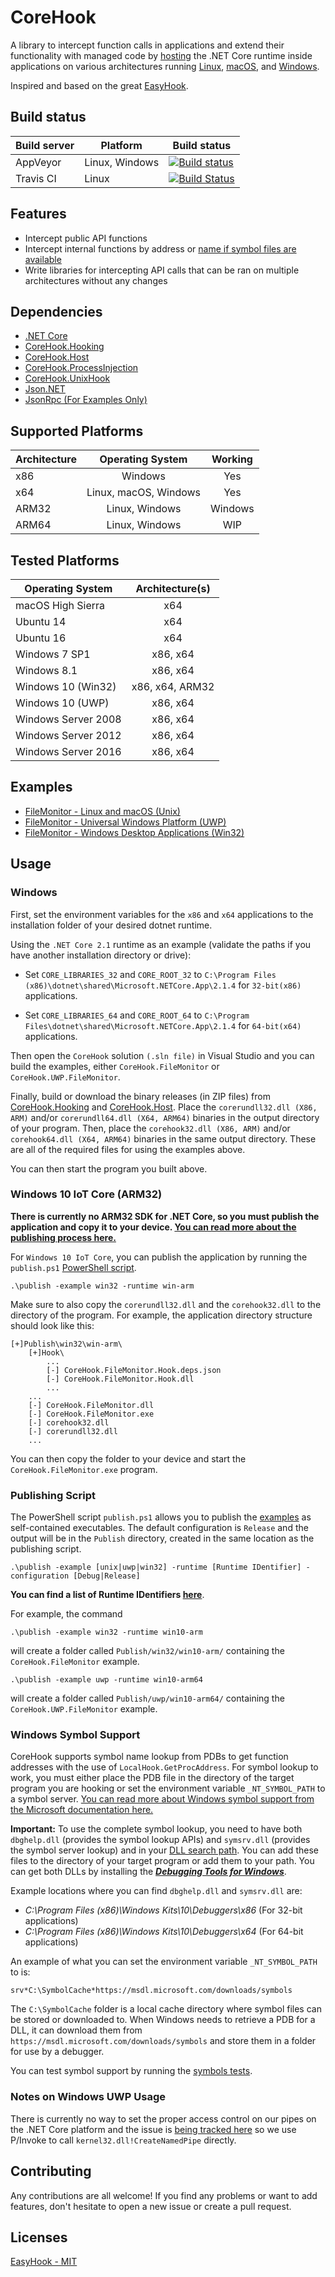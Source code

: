 # CoreHook

A library to intercept function calls in applications and extend their functionality with managed code by [hosting](https://github.com/dotnet/docs/blob/master/docs/core/tutorials/netcore-hosting.md) the .NET Core runtime inside applications on various architectures running [Linux](https://docs.microsoft.com/en-us/dotnet/core/linux-prerequisites?tabs=netcore2x), [macOS](https://docs.microsoft.com/en-us/dotnet/core/macos-prerequisites?tabs=netcore2x), and [Windows](https://docs.microsoft.com/en-us/dotnet/core/windows-prerequisites?tabs=netcore2x).

Inspired and based on the great [EasyHook](https://github.com/EasyHook/EasyHook).

## Build status

| Build server | Platform           | Build status                                                                                                                                 |
| ------------ | ------------------ | -------------------------------------------------------------------------------------------------------------------------------------------- |
| AppVeyor     | Linux, Windows     | [![Build status](https://ci.appveyor.com/api/projects/status/kj3n6vwax0ds9k2k?svg=true)](https://ci.appveyor.com/project/unknownv2/corehook) |
| Travis CI    | Linux              | [![Build Status](https://travis-ci.com/unknownv2/CoreHook.svg?branch=master)](https://travis-ci.com/unknownv2/CoreHook)                      |


## Features
* Intercept public API functions
* Intercept internal functions by address or [name if symbol files are available](#windows-symbol-support)
* Write libraries for intercepting API calls that can be ran on multiple architectures without any changes

## Dependencies

* [.NET Core](https://docs.microsoft.com/en-us/dotnet/core/)
* [CoreHook.Hooking](https://github.com/unknownv2/CoreHook.Hooking)
* [CoreHook.Host](https://github.com/unknownv2/CoreHook.Host)
* [CoreHook.ProcessInjection](https://github.com/unknownv2/CoreHook.ProcessInjection)
* [CoreHook.UnixHook](https://github.com/unknownv2/CoreHook.UnixHook)
* [Json.NET](https://github.com/JamesNK/Newtonsoft.Json)
* [JsonRpc (For Examples Only)](https://github.com/CXuesong/JsonRpc.Standard)


## Supported Platforms

| Architecture  | Operating System      | Working    |
| ------------- |:---------------------:|:----------:|
| x86           | Windows               | Yes        |
| x64           | Linux, macOS, Windows | Yes        |
| ARM32         | Linux, Windows        | Windows    |
| ARM64         | Linux, Windows        | WIP        |

## Tested Platforms

| Operating System    | Architecture(s)       |
| ------------------  |:---------------------:|
| macOS High Sierra   | x64                   |
| Ubuntu 14           | x64                   |
| Ubuntu 16           | x64                   |
| Windows 7 SP1       | x86, x64              |
| Windows 8.1         | x86, x64              |
| Windows 10 (Win32)  | x86, x64, ARM32       |
| Windows 10 (UWP)    | x86, x64              |
| Windows Server 2008 | x86, x64              |
| Windows Server 2012 | x86, x64              |
| Windows Server 2016 | x86, x64              |

## Examples

 * [FileMonitor - Linux and macOS (Unix)](examples/Unix/CoreHook.Unix.FileMonitor/)
 * [FileMonitor - Universal Windows Platform (UWP)](examples/UWP/CoreHook.UWP.FileMonitor/) 
 * [FileMonitor - Windows Desktop Applications (Win32)](examples/Win32/CoreHook.FileMonitor)

## Usage

### Windows

First, set the environment variables for the `x86` and `x64` applications to the installation folder of your desired dotnet runtime. 

Using the `.NET Core 2.1` runtime as an example (validate the paths if you have another installation directory or drive):

 * Set `CORE_LIBRARIES_32` and `CORE_ROOT_32` to `C:\Program Files (x86)\dotnet\shared\Microsoft.NETCore.App\2.1.4` for `32-bit(x86)` applications.
 
 * Set `CORE_LIBRARIES_64` and `CORE_ROOT_64` to `C:\Program Files\dotnet\shared\Microsoft.NETCore.App\2.1.4` for `64-bit(x64)` applications.


Then open the `CoreHook` solution `(.sln file)` in Visual Studio and you can build the examples, either `CoreHook.FileMonitor` or `CoreHook.UWP.FileMonitor`.

Finally, build or download the binary releases (in ZIP files) from [CoreHook.Hooking](https://github.com/unknownv2/CoreHook.Hooking) and [CoreHook.Host](https://github.com/unknownv2/CoreHook.Host). Place the `corerundll32.dll (X86, ARM)` and/or `corerundll64.dll (X64, ARM64)` binaries in the output directory of your program. Then, place the `corehook32.dll (X86, ARM)` and/or `corehook64.dll (X64, ARM64)` binaries in the same output directory. These are all of the required files for using the examples above. 

You can then start the program you built above.

### Windows 10 IoT Core (ARM32)
**There is currently no ARM32 SDK for .NET Core, so you must publish the application and copy it to your device. [You can read more about the publishing process here.](https://github.com/dotnet/core/blob/master/samples/RaspberryPiInstructions.md)**

For `Windows 10 IoT Core`, you can publish the application by running the `publish.ps1` [PowerShell script](#publishing-script).

```
.\publish -example win32 -runtime win-arm
```

Make sure to also copy the `corerundll32.dll` and the `corehook32.dll` to the directory of the program. For example, the application directory structure should look like this:

```
[+]Publish\win32\win-arm\
    [+]Hook\
        ...
        [-] CoreHook.FileMonitor.Hook.deps.json
        [-] CoreHook.FileMonitor.Hook.dll
        ...
    ...    
    [-] CoreHook.FileMonitor.dll
    [-] CoreHook.FileMonitor.exe
    [-] corehook32.dll
    [-] corerundll32.dll
    ...
```


You can then copy the folder to your device and start the `CoreHook.FileMonitor.exe` program.

### Publishing Script

The PowerShell script `publish.ps1` allows you to publish the [examples](/examples) as self-contained executables. The default configuration is `Release` and the output will be in the `Publish` directory, created in the same location as the publishing script.

```
.\publish -example [unix|uwp|win32] -runtime [Runtime IDentifier] -configuration [Debug|Release]
```

**You can find a list of Runtime IDentifiers [here](https://docs.microsoft.com/en-us/dotnet/core/rid-catalog)**.

For example, the command

```
.\publish -example win32 -runtime win10-arm
```

will create a folder called `Publish/win32/win10-arm/` containing the `CoreHook.FileMonitor` example.

```
.\publish -example uwp -runtime win10-arm64
```
will create a folder called `Publish/uwp/win10-arm64/` containing the `CoreHook.UWP.FileMonitor` example.


### Windows Symbol Support

CoreHook supports symbol name lookup from PDBs to get function addresses with the use of `LocalHook.GetProcAddress`. For symbol lookup to work, you must either place the PDB file in the directory of the target program you are hooking or set the environment variable `_NT_SYMBOL_PATH` to a symbol server. [You can read more about Windows symbol support from the Microsoft documentation here.](https://docs.microsoft.com/en-us/windows/desktop/dxtecharts/debugging-with-symbols#using-the-microsoft-symbol-server)

**Important:** To use the complete symbol lookup, you need to have both `dbghelp.dll` (provides the symbol lookup APIs) and `symsrv.dll` (provides the symbol server lookup) and in your [DLL search path](https://docs.microsoft.com/en-us/windows/desktop/dlls/dynamic-link-library-search-order). You can add these files to the directory of your target program or add them to your path. You can get both DLLs by installing the [***Debugging Tools for Windows***](https://docs.microsoft.com/en-us/windows-hardware/drivers/debugger/).

Example locations where you can find `dbghelp.dll` and `symsrv.dll` are:

* *C:\Program Files (x86)\Windows Kits\10\Debuggers\x86* (For 32-bit applications)
* *C:\Program Files (x86)\Windows Kits\10\Debuggers\x64* (For 64-bit applications)


An example of what you can set the environment variable `_NT_SYMBOL_PATH` to is:

```
srv*C:\SymbolCache*https://msdl.microsoft.com/downloads/symbols
```

The `C:\SymbolCache` folder is a local cache directory where symbol files can be stored or downloaded to. When Windows needs to retrieve a PDB for a DLL, it can download them from `https://msdl.microsoft.com/downloads/symbols` and store them in a folder for use by a debugger.

You can test symbol support by running the [symbols tests](test/CoreHook.Tests/Windows/SymbolsTest.cs).

### Notes on Windows UWP Usage

 There is currently no way to set the proper access control on our pipes on the .NET Core platform and the issue is [being tracked here](https://github.com/dotnet/corefx/issues/31190) so we use P/Invoke to call `kernel32.dll!CreateNamedPipe` directly.

## Contributing

Any contributions are all welcome! If you find any problems or want to add features, don't hesitate to open a new issue or create a pull request.

## Licenses

[EasyHook - MIT](https://github.com/EasyHook/EasyHook/blob/master/LICENSE)